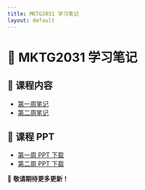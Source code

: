 ```yaml
---
title: MKTG2031 学习笔记
layout: default
---
```


# 📖 MKTG2031 学习笔记

## 📌 课程内容
- [第一周笔记](notes/week1.md)
- [第二周笔记](notes/week2.md)

## 📂 课程 PPT
- [第一周 PPT 下载](ppt/week1.pptx)
- [第二周 PPT 下载](ppt/week2.pptx)

🚀 **敬请期待更多更新！**
